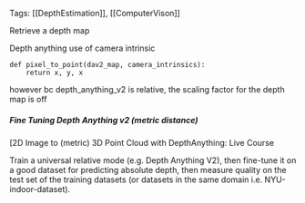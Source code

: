 Tags: [[DepthEstimation]], [[ComputerVison]]

Retrieve a depth map 


Depth anything use of camera intrinsic
```
def pixel_to_point(dav2_map, camera_intrinsics):
	return x, y, x

```

however bc depth_anything_v2 is relative, the scaling factor for the depth map is off


##### Fine Tuning Depth Anything v2 (metric distance)
[2D Image to (metric) 3D Point Cloud with DepthAnything: Live Course

Train a universal relative mode (e.g. Depth Anything V2), then fine-tune it on a good dataset for predicting absolute depth, then measure quality on the test set of the training datasets (or datasets in the same domain i.e. NYU-indoor-dataset).